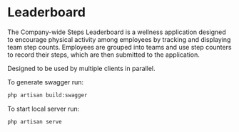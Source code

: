 # Leaderboard

The Company-wide Steps Leaderboard is a wellness application designed to encourage physical activity among employees by tracking and displaying team step counts. Employees are grouped into teams and use step counters to record their steps, which are then submitted to the application.

Designed to be used by multiple clients in parallel.


To generate swagger run:
```bash
php artisan build:swagger
```

To start local server run:
```bash
php artisan serve
```
